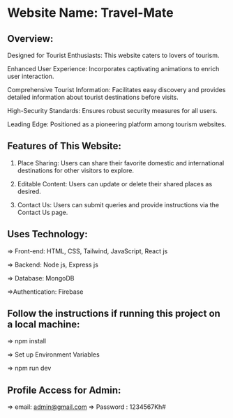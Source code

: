 # Website Name: Travel-Mate 

## Overview:
Designed for Tourist Enthusiasts: This website caters to lovers of tourism.

Enhanced User Experience: Incorporates captivating animations to enrich user interaction.

Comprehensive Tourist Information: Facilitates easy discovery and provides detailed information about tourist destinations before visits.

High-Security Standards: Ensures robust security measures for all users.

Leading Edge: Positioned as a pioneering platform among tourism websites.

## Features of This Website:
1. Place Sharing: Users can share their favorite domestic and international destinations for other
   visitors to explore.
   
2. Editable Content: Users can update or delete their shared places as desired.
   
3. Contact Us: Users can submit queries and provide instructions via the Contact Us page.

## Uses Technology:
=> Front-end: HTML, CSS, Tailwind, JavaScript, React js

=> Backend: Node js, Express js

=> Database: MongoDB

=>Authentication: Firebase

## Follow the instructions if running this project on a local machine:
=> npm install

=> Set up Environment Variables

=> npm run dev

## Profile Access for Admin:
=> email: admin@gmail.com
=> Password : 1234567Kh#



